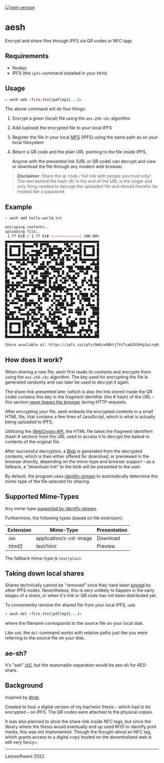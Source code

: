 [![npm version](https://img.shields.io/npm/v/aesh)](https://www.npmjs.com/package/aesh)

# aesh

Encrypt and share files through IPFS via QR codes or NFC tags.

## Requirements

* Nodejs
* IPFS (the `ipfs`-command installed in your `PATH`)

## Usage

```bash
> aesh add <file.(txt|pdf|mp3|...)>
```

The above command will do four things:

1. Encrypt a given (local) file using the `aes-256-cbc` algorithm
2. Add (upload) the encrypted file to your local IPFS
3. Register the file in your local [MFS](https://docs.ipfs.io/concepts/file-systems/#mutable-file-system-mfs) (IPFS) using the same path as on your local filesystem
4. Return a QR code and the plain URL pointing to the file inside IPFS.

   Anyone with the presented link (URL or QR code) can decrypt and view  
   or download the file through any modern web browser.

> **Disclaimer**: Share the qr code / full link with people you trust only! The text behind the hash (#) in the end of the URL is the single and only thing needed to decrypt the uploaded file and should therefor be treated like a password.

## Example

```bash
> aesh add hello-world.txt 

encryping contents..
uploading file..
 1.77 KiB / 1.77 KiB [============] 100.00%
▄▄▄▄▄▄▄▄▄▄▄▄▄▄▄▄▄▄▄▄▄▄▄▄▄▄▄▄▄▄▄▄▄▄▄▄▄▄▄▄▄▄▄
█ ▄▄▄▄▄ █▄▄▄▄▀█ █▀▀█▄ ▄▄   ▀█▄▀ ▄ █ ▄▄▄▄▄ █
█ █   █ █   ▄▄▄▄▀▄█ ██▀▀██▄▀▄█▀▄▄▀█ █   █ █
█ █▄▄▄█ █▄▀▄▄▄██▀ ▄▄██▀▀█▀ ▄▄▄ ▀▀▀█ █▄▄▄█ █
█▄▄▄▄▄▄▄█▄█ █▄█ ▀ ▀ ▀▄█▄▀▄█ █▄▀▄█ █▄▄▄▄▄▄▄█
█ ▄  ▀▀▄█▄▀▀█▀▀ ▄█ █▀  █▄██    ▄▀  ▀▀  ▄█▄█
█▄ ▀█▄▀▄▄ ▄  ▀▄███▀▄▀██▄▄▄▀ ▀██ ▀███▄██▄ ██
█▀█▄ ▄█▄ █ █▀██ ▄▄██▄ ▀▀█ █ ▄▀▀▀▄▄▀▀▄█  ▀▀█
█  ▄▄▀▀▄▄█  █ ▄ ▀██▀▄▄▀▄▀▀▄▄▀█▄█▄▀  ▄  █ ▄█
██ ▄ ▄▄▄▀▀ █▄▀▀████ █ ▄█ ▀▄█▀ ▀█▄  █▀▄▀█ ▀█
██▀█▀█▀▄█▀▀▀▀███▄▄▀ █▄█▄██▄▄ ▀ ▄▀▄▄▀  ▀▀█▀█
█▄▀█▀▄▄▄▄▄▀ ██ ▀▀ ██▄▀▀█▀█▀▄█▀▀ ▀▀▄ ▀ ▀ ▄▀█
█ █  █▄▄ ██▀▀▀▀▄ ██▀▄ █▄▄▄ ▄▀▀█ ▀▄▀███ █▄▀█
█▄ ▄▀▀█▄██ ▄▄  █▀ ██ ▄▀▄▄▀▄█  █▀ ▀▄▀███ ▄ █
█▄▀▀▀▀ ▄ ███▀█▀▄▀    ▄▀▄███ █▄█▀  ▀▄ ▄█▄▄ █
█▄  ▀▀█▄▄▀ ▄▄▄▀██  ▄▀▄ █▄▀▀█ ▄▄ ▄█▄█ ▄ ▀███
█▄██▀ ▀▄▄▄█▄▀█▄▀▄▄  █▄█▀▀▀▄▄ ▀▀ ▀██ █   ███
██▄█▄█▄▄▄ █ █▄▄▄▀ █▄▀▄█▀█▄  ▄▀  ▄ ▄▄▄ ▄▀▀ █
█ ▄▄▄▄▄ ███▀▄▀▀ █▄▄▀▀███ ▄  █▄██▄ █▄█ ▀█▀▀█
█ █   █ █▀▄ ▀ ▀█▄▀█   ▄▄██▄▄▄▀█▀▀  ▄  █  ▀█
█ █▄▄▄█ █ █▄ ██▀▄ ██▄▄ ▄▀▀█▄█▄█▄ ▄█▀▀█▀█ ▄█
█▄▄▄▄▄▄▄█▄█▄█▄██▄██▄██▄▄██▄█▄▄▄▄▄▄█▄█▄█▄▄██

Share available at: https://ipfs.io/ipfs/QmUzv6Nhtj7VcTsaA2h5kRy3uirq8sKYeDqD12uH2KTVaA#nWTo+ALacrrpnV8lYUoZHZZNrqIjAOgKz5Ibi1E6H9A=
```

## How does it work?

When sharing a new file, aesh first reads its contents and encrypts them using the `aes-256-cbc` algorithm. The key used for encrypting the file is generated randomly and can later be used to decrypt it again.

The share-link presented later (which is also the link stored inside the QR code) contains this key in the fragment identifier (the # hash) of the URL – this section [never leaves the browser](https://www.rfc-editor.org/rfc/rfc2396#section-4) during HTTP requests.

After encrypting your file, aesh embeds the encrypted contents in a small HTML file, that contains a few lines of JavaScript, which is what is actually being uploaded to IPFS.

Utilitizing the [WebCrypto API](https://developer.mozilla.org/en-US/docs/Web/API/SubtleCrypto/decrypt), the HTML file takes the fragment identifiert (hash # section) from the URL used to access it to decrypt the baked-in contents of the original file.

After successful decryption, a [Blob](https://developer.mozilla.org/en-US/docs/Web/API/Blob) is generated from the decrypted contents, which is then either offered for download, or previewed in the browser directly, depending on the mime-type and browser support – as a fallback, a "download link" to the blob will be presented to the user.

By default, the program uses [identify-stream](https://www.npmjs.com/package/identify-stream) to automatically determine the mime-type of the file selected for sharing.

## Supported Mime-Types

Any mime-type [supported by identify-stream](https://www.npmjs.com/package/identify-stream#user-content-supported-file-types).

Furthermore, the following types (based on file extension):

| Extension | Mime-Type              | Presentation |
| --------- | ---------------------- | ------------ |
| .iso      | application/x-cd-image | Download     |
| .htm[l]   | text/html              | Preview      |

The fallback mime-type is `text/plain`.

## Taking down local shares

Shares technically cannot be "removed" once they have been [pinned](https://docs.ipfs.io/how-to/pin-files/) by other IPFS nodes. Nevertheless, this is very unlikely to happen in the early stages of a share, or when it's link or QR code has not been distributed yet.

To conveniently remove the shared file from your local IPFS, use:

```bash
> aesh del <file.(txt|pdf|mp3|...)>
```

where the filename corresponds to the source file on your local disk.

Like `add`, the `del`-command works with relative paths just like you were referring to the source file on your disk.

## ae-sh?

It's "ash" [/ɛʃ/](https://itinerarium.github.io/phoneme-synthesis/?w=/ɛʃ/), but the reasonable separation would be aes-sh for AES-share.

## Background

Inspired by [dlnet](https://github.com/ovanwijk/dlnet).

Created to host a digital version of my bachelor thesis – which had to be encrypted – on IPFS. The QR codes were attached to the physical copies.

It was also planned to store the share-link inside NFC tags, but since the library where the thesis would eventually end up used RFID to identify print media, this was not implemented. Though the thought about an NFC tag, which grants access to a digital copy hosted on the decentralized web is still very fancy~.

---
Lesosoftware 2022